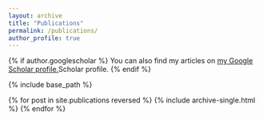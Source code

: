 ```yaml
---
layout: archive
title: "Publications"
permalink: /publications/
author_profile: true
---
```


{% if author.googlescholar %}
  You can also find my articles on <u><a href="{{author.googlescholar}}">my Google Scholar profile</a>.</u>Scholar profile</a>.</u>
{% endif %}

{% include base_path %}

{% for post in site.publications reversed %}
  {% include archive-single.html %}
{% endfor %}


